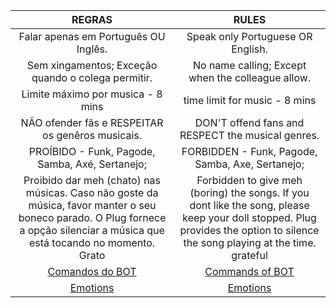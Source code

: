 |REGRAS|RULES|
|:------:|:---------:|
|Falar apenas em Português OU Inglês. | Speak only Portuguese OR English.|
|Sem xingamentos; Exceção quando o colega permitir. | No name calling; Except when the colleague allow.|
|Limite máximo por musica - 8 mins |  time limit for music - 8 mins|
|NÃO ofender fãs e RESPEITAR os genêros musicais. | DON'T offend fans and RESPECT the musical genres. |
|PROÍBIDO - Funk, Pagode, Samba, Axé, Sertanejo; | FORBIDDEN - Funk, Pagode, Samba, Axe, Sertanejo;|
|Proibido dar meh (chato) nas músicas. Caso não goste da música, favor manter o seu boneco parado. O Plug fornece a opção silenciar a música que está tocando no momento. Grato | Forbidden to give meh (boring) the songs. If you dont like the song, please keep your doll stopped. Plug provides the option to silence the song playing at the time. grateful|
|[Comandos do BOT](https://github.com/SlayerDamianBot/basicBot/blob/master/commands.md)|[Commands of BOT](https://github.com/SlayerDamianBot/basicBot/blob/master/commands.md)|
|[Emotions](http://www.emoji-cheat-sheet.com/)|[Emotions](http://www.emoji-cheat-sheet.com/)|
